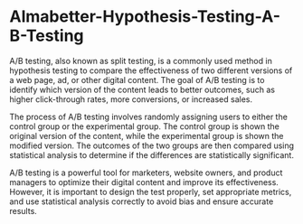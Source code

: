 # Almabetter-Hypothesis-Testing-A-B-Testing

A/B testing, also known as split testing, is a commonly used method in hypothesis testing to compare the effectiveness of two different versions of a web page, ad, or other digital content. The goal of A/B testing is to identify which version of the content leads to better outcomes, such as higher click-through rates, more conversions, or increased sales.

The process of A/B testing involves randomly assigning users to either the control group or the experimental group. The control group is shown the original version of the content, while the experimental group is shown the modified version. The outcomes of the two groups are then compared using statistical analysis to determine if the differences are statistically significant.

A/B testing is a powerful tool for marketers, website owners, and product managers to optimize their digital content and improve its effectiveness. However, it is important to design the test properly, set appropriate metrics, and use statistical analysis correctly to avoid bias and ensure accurate results.
